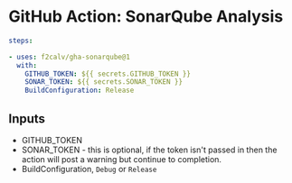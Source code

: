 # GitHub Action: SonarQube Analysis

```yaml
steps:

- uses: f2calv/gha-sonarqube@1
  with:
    GITHUB_TOKEN: ${{ secrets.GITHUB_TOKEN }}
    SONAR_TOKEN: ${{ secrets.SONAR_TOKEN }}
    BuildConfiguration: Release
```

## Inputs

- GITHUB_TOKEN
- SONAR_TOKEN - this is optional, if the token isn't passed in then the action will post a warning but continue to completion.
- BuildConfiguration, `Debug` or `Release`
